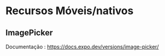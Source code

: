 # Recursos Móveis/nativos

## ImagePicker

Documentação : https://docs.expo.dev/versions/image-picker/
